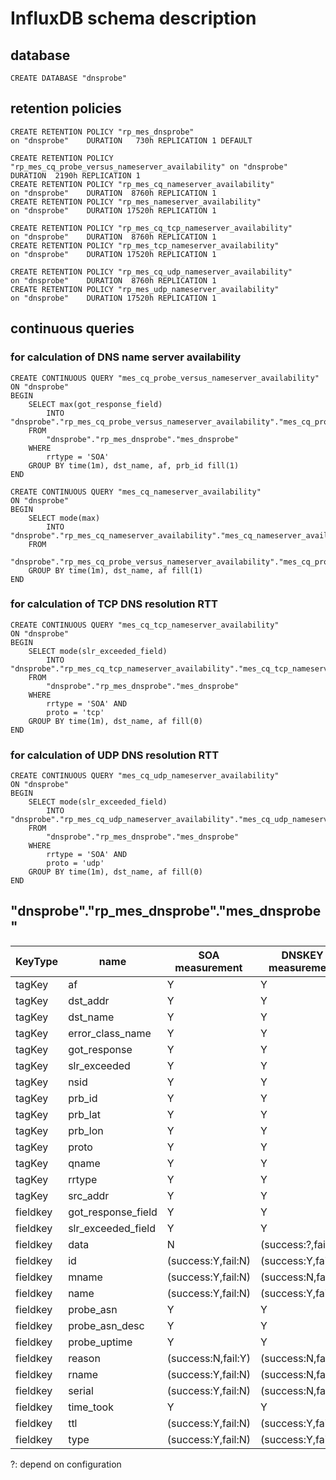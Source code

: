 # InfluxDB schema description

## database

```
CREATE DATABASE "dnsprobe"
```

## retention policies

```
CREATE RETENTION POLICY "rp_mes_dnsprobe"                                on "dnsprobe"    DURATION   730h REPLICATION 1 DEFAULT

CREATE RETENTION POLICY "rp_mes_cq_probe_versus_nameserver_availability" on "dnsprobe"    DURATION  2190h REPLICATION 1
CREATE RETENTION POLICY "rp_mes_cq_nameserver_availability"              on "dnsprobe"    DURATION  8760h REPLICATION 1
CREATE RETENTION POLICY "rp_mes_nameserver_availability"                 on "dnsprobe"    DURATION 17520h REPLICATION 1

CREATE RETENTION POLICY "rp_mes_cq_tcp_nameserver_availability"          on "dnsprobe"    DURATION  8760h REPLICATION 1
CREATE RETENTION POLICY "rp_mes_tcp_nameserver_availability"             on "dnsprobe"    DURATION 17520h REPLICATION 1

CREATE RETENTION POLICY "rp_mes_cq_udp_nameserver_availability"          on "dnsprobe"    DURATION  8760h REPLICATION 1
CREATE RETENTION POLICY "rp_mes_udp_nameserver_availability"             on "dnsprobe"    DURATION 17520h REPLICATION 1
```

## continuous queries

### for calculation of DNS name server availability
```
CREATE CONTINUOUS QUERY "mes_cq_probe_versus_nameserver_availability"
ON "dnsprobe"
BEGIN
    SELECT max(got_response_field) 
        INTO "dnsprobe"."rp_mes_cq_probe_versus_nameserver_availability"."mes_cq_probe_versus_nameserver_availability"
    FROM 
        "dnsprobe"."rp_mes_dnsprobe"."mes_dnsprobe"
    WHERE
        rrtype = 'SOA'
    GROUP BY time(1m), dst_name, af, prb_id fill(1)
END
```

```
CREATE CONTINUOUS QUERY "mes_cq_nameserver_availability"
ON "dnsprobe"
BEGIN
    SELECT mode(max) 
        INTO "dnsprobe"."rp_mes_cq_nameserver_availability"."mes_cq_nameserver_availability"
    FROM
        "dnsprobe"."rp_mes_cq_probe_versus_nameserver_availability"."mes_cq_probe_versus_nameserver_availability"
    GROUP BY time(1m), dst_name, af fill(1)
END
```

### for calculation of TCP DNS resolution RTT
```
CREATE CONTINUOUS QUERY "mes_cq_tcp_nameserver_availability"
ON "dnsprobe"
BEGIN
    SELECT mode(slr_exceeded_field)
        INTO "dnsprobe"."rp_mes_cq_tcp_nameserver_availability"."mes_cq_tcp_nameserver_availability"
    FROM 
        "dnsprobe"."rp_mes_dnsprobe"."mes_dnsprobe"
    WHERE 
        rrtype = 'SOA' AND 
        proto = 'tcp'
    GROUP BY time(1m), dst_name, af fill(0)
END
```

### for calculation of UDP DNS resolution RTT
```
CREATE CONTINUOUS QUERY "mes_cq_udp_nameserver_availability"
ON "dnsprobe"
BEGIN
    SELECT mode(slr_exceeded_field)
        INTO "dnsprobe"."rp_mes_cq_udp_nameserver_availability"."mes_cq_udp_nameserver_availability"
    FROM 
        "dnsprobe"."rp_mes_dnsprobe"."mes_dnsprobe"
    WHERE 
        rrtype = 'SOA' AND 
        proto = 'udp'
    GROUP BY time(1m), dst_name, af fill(0)
END
```


## "dnsprobe"."rp_mes_dnsprobe"."mes_dnsprobe"

|KeyType |name               |SOA measurement    | DNSKEY measurement | NS measurement   |
| ----   | ----              | ----              | ----               | ----             |
|tagKey  |af                 |    Y              |     Y              |    Y             |
|tagKey  |dst_addr           |    Y              |     Y              |    Y             |
|tagKey  |dst_name           |    Y              |     Y              |    Y             |
|tagKey  |error_class_name   |    Y              |     Y              |    Y             |
|tagKey  |got_response       |    Y              |     Y              |    Y             |
|tagKey  |slr_exceeded       |    Y              |     Y              |    Y             |
|tagKey  |nsid               |    Y              |     Y              |    Y             |
|tagKey  |prb_id             |    Y              |     Y              |    Y             |
|tagKey  |prb_lat            |    Y              |     Y              |    Y             |
|tagKey  |prb_lon            |    Y              |     Y              |    Y             |
|tagKey  |proto              |    Y              |     Y              |    Y             |
|tagKey  |qname              |    Y              |     Y              |    Y             |
|tagKey  |rrtype             |    Y              |     Y              |    Y             |
|tagKey  |src_addr           |    Y              |     Y              |    Y             |
|fieldkey|got_response_field |    Y              |     Y              |    Y             |
|fieldkey|slr_exceeded_field |    Y              |     Y              |    Y             |
|fieldkey|data               |    N              |(success:?,fail:N)  |(success:Y,fail:N)|
|fieldkey|id                 |(success:Y,fail:N) |(success:Y,fail:N)  |(success:Y,fail:N)|
|fieldkey|mname              |(success:Y,fail:N) |(success:N,fail:N)  |(success:N,fail:N)|
|fieldkey|name               |(success:Y,fail:N) |(success:Y,fail:N)  |(success:Y,fail:N)|
|fieldkey|probe_asn          |    Y              |     Y              |    Y             |
|fieldkey|probe_asn_desc     |    Y              |     Y              |    Y             |
|fieldkey|probe_uptime       |    Y              |     Y              |    Y             |
|fieldkey|reason             |(success:N,fail:Y) |(success:N,fail:Y)  |(success:N,fail:Y)|
|fieldkey|rname              |(success:Y,fail:N) |(success:N,fail:N)  |(success:N,fail:N)|
|fieldkey|serial             |(success:Y,fail:N) |(success:N,fail:N)  |(success:N,fail:N)|
|fieldkey|time_took          |    Y              |    Y               |    Y             |
|fieldkey|ttl                |(success:Y,fail:N) |(success:Y,fail:N)  |(success:Y,fail:N)|
|fieldkey|type               |(success:Y,fail:N) |(success:Y,fail:N)  |(success:Y,fail:N)|

?: depend on configuration
